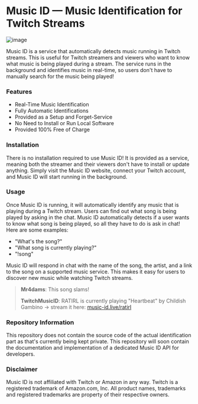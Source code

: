 # Music ID — Music Identification for Twitch Streams

![image](https://user-images.githubusercontent.com/28960614/221184940-429415da-6866-472d-9058-d8267b922ae9.png)

Music ID is a service that automatically detects music running in Twitch streams. This is useful for Twitch streamers and viewers who want to know what music is being played during a stream. The service runs in the background and identifies music in real-time, so users don't have to manually search for the music being played!

### Features

-   Real-Time Music Identification
-   Fully Automatic Identifications
-   Provided as a Setup and Forget-Service
-   No Need to Install or Run Local Software
-   Provided 100% Free of Charge

### Installation

There is no installation required to use Music ID! It is provided as a service, meaning both the streamer and their viewers don't have to install or update anything. Simply visit the Music ID website, connect your Twitch account, and Music ID will start running in the background.

### Usage

Once Music ID is running, it will automatically identify any music that is playing during a Twitch stream. Users can find out what song is being played by asking in the chat. Music ID automatically detects if a user wants to know what song is being played, so all they have to do is ask in chat! Here are some examples:

-   "What's the song?"
-   "What song is currently playing?"
-   "!song"

Music ID will respond in chat with the name of the song, the artist, and a link to the song on a supported music service. This makes it easy for users to discover new music while watching Twitch streams.

> **Mr4dams**: This song slams!
>
> **TwitchMusicID**: RATIRL is currently playing "Heartbeat" by Childish Gambino → stream it here: [music-id.live/ratirl](https://open.spotify.com/track/0zo4aX57COch7Wh3NRImTM)

### Repository Information

This repository does not contain the source code of the actual identification part as that's currently being kept private. This repository will soon contain the documentation and implementation of a dedicated Music ID API for developers.

### Disclaimer

Music ID is not affiliated with Twitch or Amazon in any way. Twitch is a registered trademark of Amazon.com, Inc. All product names, trademarks and registered trademarks are property of their respective owners.
